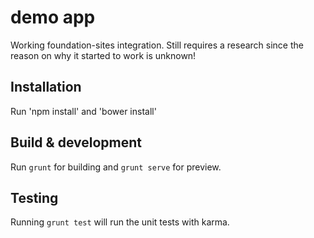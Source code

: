 # demo app

Working foundation-sites integration. 
Still requires a research since the reason on why it started to work is unknown!

## Installation

Run 'npm install' and 'bower install'

## Build & development

Run `grunt` for building and `grunt serve` for preview.

## Testing

Running `grunt test` will run the unit tests with karma.
